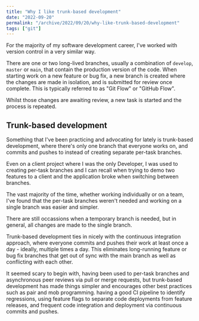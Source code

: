 ```yaml
---
title: "Why I like trunk-based development"
date: "2022-09-20"
permalink: "/archive/2022/09/20/why-like-trunk-based-development"
tags: ["git"]
---
```


For the majority of my software development career, I've worked with version control in a very similar way.

There are one or two long-lived branches, usually a combination of `develop`, `master` or `main`, that contain the production version of the code. When starting work on a new feature or bug fix, a new branch is created where the changes are made in isolation, and is submitted for review once complete. This is typically referred to as "Git Flow" or "GitHub Flow".

Whilst those changes are awaiting review, a new task is started and the process is repeated.

## Trunk-based development

Something that I've been practicing and advocating for lately is trunk-based development, where there's only one branch that everyone works on, and commits and pushes to instead of creating separate per-task branches.

Even on a client project where I was the only Developer, I was used to creating per-task branches and I can recall when trying to demo two features to a client and the application broke when switching between branches.

The vast majority of the time, whether working individually or on a team, I've found that the per-task branches weren't needed and working on a single branch was easier and simpler.

There are still occassions when a temporary branch is needed, but in general, all changes are made to the single branch.

Trunk-based development ties in nicely with the continuous integration approach, where everyone commits and pushes their work at least once a day - ideally, multiple times a day. This eliminates long-running feature or bug fix branches that get out of sync with the main branch as well as conflicting with each other.

It seemed scary to begin with, having been used to per-task branches and asynchronous peer reviews via pull or merge requests, but trunk-based development has made things simpler and encourages other best practices such as pair and mob programming. having a good CI pipeline to identify regressions, using feature flags to separate code deployments from feature releases, and frequent code integration and deployment via continuous commits and pushes.
